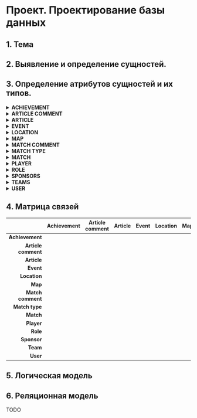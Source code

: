 # Проект. Проектирование базы данных

## 1. Тема

## 2. Выявление и определение сущностей.

## 3. Определение атрибутов сущностей и их типов.

<details>
<summary> <b>ACHIEVEMENT</b> </summary>
<img src="entities/achievements.png" width="180">

   ```dbml
Table ACHIEVEMENTS {
    id integer [pk, increment]
    name varchar(255) [not null]
}
   ```
</details>

<details>
<summary> <b>ARTICLE COMMENT</b> </summary>
<img src="entities/article_comments.png" width="180">

   ```dbml
Table ARTICLE_COMMENTS {
    id integer [pk, increment]
    text varchar(500) [not null]
    date date [not null]
    article_id integer [not null]
    parent_id integer [null]
    user_id integer [not null]
}
   ```
</details>

<details>
<summary> <b>ARTICLE</b> </summary>
<img src="entities/articles.png" width="180">

   ```dbml
Table ARTICLES {
    id integer [pk, increment]
    title varchar(255) [not null]
    content text(15000) [not null]
    date date [not null]
     event_id integer [null]
    author_id integer [not null]
}
   ```
</details>

<details>
<summary> <b>EVENT</b> </summary>
<img src="entities/events.png" width="180">

   ```dbml
Table EVENTS {
    id integer [pk, increment]
    name varchar(255) [not null]
    date_start date [not null]
    date_end date [not null]
    prize_pool varchar(255) [not null]
    total_teams integer [not null]
    location_id integer [not null]
    sponsor_id integer [not null]
}
   ```

</details>

<details>
<summary> <b>LOCATION</b> </summary>
<img src="entities/locations.png" width="180">

   ```dbml
Table LOCATIONS {
    id int [pk, increment]
    type varchar(255) [not null]
    location varchar(255) [not null]
}
   ```
</details>

<details>
<summary> <b>MAP</b> </summary>
<img src="entities/maps.png" width="180">

   ```dbml
Table MAPS {
    id integer [pk, increment]
    name varchar(255) [unique, not null]
}
   ```
</details>

<details>
<summary> <b>MATCH COMMENT</b> </summary>
<img src="entities/match_comments.png" width="180">

   ```dbml
Table MATCH_COMMENTS {
    id integer [pk, increment]
    text varchar(500) [not null]
    date date [not null]
    match_id integer [not null]
    parent_id integer [null]
    user_id integer [not null]
}
   ```
</details>

<details>
<summary> <b>MATCH TYPE</b> </summary>
<img src="entities/match_types.png" width="180">

   ```dbml
Table MATCH_TYPES {
    id integer [pk, increment]
    name varchar(255) [unique, not null]
}
   ```
</details>

<details>
<summary> <b>MATCH</b> </summary>
<img src="entities/matches.png" width="180">

   ```dbml
Table MATCHES {
    id integer [pk, increment]
    date date [not null]
    watch varchar(255) [null]
    format_id integer [not null]
    team_one integer [null]
    team_two integer [null]
    event_id integer [not null]
}
   ```
</details>

<details>
<summary> <b>PLAYER</b> </summary>
<img src="entities/players.png" width="180">

   ```dbml
Table PLAYERS {
    id integer [pk, increment]
    nikname varchar(255) [not null]
    type varchar(255) [not null]
    first_name varchar(255) [null]
    last_name varchar(255) [null]
    birthdate date [null]
     team_id integer [null]
}
   ```
</details>

<details>
<summary> <b>ROLE</b> </summary>
<img src="entities/roles.png" width="180">

   ```dbml
Table ROLES {
    id integer [pk, increment]
    name varchar(255) [unique, not null]
}
   ```
</details>

<details>
<summary> <b>SPONSORS</b> </summary>
<img src="entities/sponsors.png" width="180">

   ```dbml
Table SPONSORS {
    id integer [pk, increment]
    name varchar(255) [not null]
    link varchar(255) [null]
}
   ```
</details>

<details>
<summary> <b>TEAMS</b> </summary>
<img src="entities/teams.png" width="180">

   ```dbml
Table TEAMS {
    id integer [pk, increment]
    name varchar(255) [not null]
    country varchar(255) [not null]
    points integer [not null]
    peak integer [not null]
}
   ```
</details>

<details>
<summary> <b>USER</b> </summary>
<img src="entities/users.png" width="180">

   ```dbml
Table USERS {
    id integer [pk, increment]
    username varchar(255) [unique, not null]
    password varchar(255) [not null]
    email varchar(255) [not null]
    country varchar(255) [null]
    role_id integer [not null]
    fav_player_id integer [null]
    fav_team_id integer [null]
}
   ```
</details>

## 4. Матрица связей

|       | Achievement | Article comment | Article | Event | Location | Map | Match comment | Match type | Match | Player | Role | Sponsor | Team | User |
| ---: | :---: | :---: | :---: | :---: | :---: | :---: | :---: | :---: | :---: | :---: | :---: | :---: | :---: | :---: |
| **Achievement** |     |     |
| **Article comment** |     |     |
| **Article** |     |     |
| **Event** |     |     |
| **Location** |     |     |
| **Map** |     |     |
| **Match comment** |     |     |
| **Match type** |     |     |
| **Match** |     |     |
| **Player** |     |     |
| **Role** |     |     |
| **Sponsor** |     |     |
| **Team** |     |     |
| **User** |     |     |

## 5. Логическая модель

## 6. Реляционная модель

TODO
